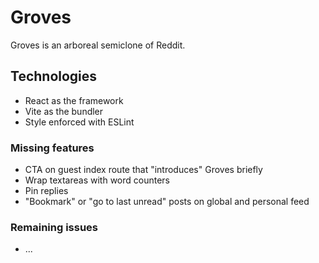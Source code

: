 # Groves

Groves is an arboreal semiclone of Reddit.

## Technologies

- React as the framework
- Vite as the bundler
- Style enforced with ESLint

### Missing features

- CTA on guest index route that "introduces" Groves briefly
- Wrap textareas with word counters
- Pin replies
- "Bookmark" or "go to last unread" posts on global and personal feed

### Remaining issues

- ...

